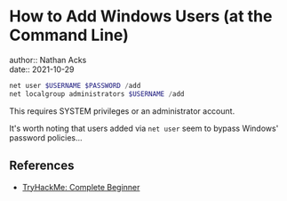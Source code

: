# How to Add Windows Users (at the Command Line)

author:: Nathan Acks  
date:: 2021-10-29

```powershell
net user $USERNAME $PASSWORD /add
net localgroup administrators $USERNAME /add
```

This requires SYSTEM privileges or an administrator account.

It's worth noting that users added via `net user` seem to bypass Windows' password policies...

## References

* [TryHackMe: Complete Beginner](tryhackme-complete-beginner.md)
